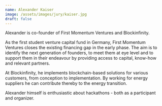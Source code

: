 ```yaml
---
name: Alexander Kaiser
image: /assets/images/jury/kaiser.jpg
draft: false
---
```


Alexander is co-founder of First Momentum Ventures and Blockinfinity.

As the first student venture capital fund in Germany, First Momentum Ventures closes the existing financing gap in the early phase. The aim is to identify the next generation of founders, to meet them at eye level and to support them in their endeavour by providing access to capital, know-how and relevant partners.

At Blockinfinity, he implements blockchain-based solutions for various customers, from conception to implementation. By working for energy suppliers he can contribute thereby to the energy transition.

Alexander himself is enthusiastic about hackathons - both as a participant and organizer.

